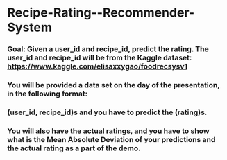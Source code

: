 # Recipe-Rating--Recommender-System

### Goal: Given a user_id and recipe_id, predict the rating. The user_id and recipe_id will be from the Kaggle dataset: https://www.kaggle.com/elisaxxygao/foodrecsysv1

### You will be provided a data set on the day of the presentation, in the following format:

### (user_id, recipe_id)s and you have to predict the (rating)s. 

### You will also have the actual ratings, and you have to show what is the Mean Absolute Deviation of your predictions and the actual rating as a part of the demo. 
